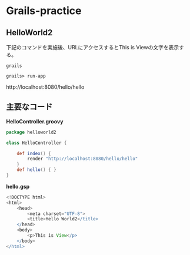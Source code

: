 # Grails-practice

## HelloWorld2

下記のコマンドを実施後、URLにアクセスするとThis is Viewの文字を表示する。

```
grails
```
```
grails> run-app
```

http://localhost:8080/hello/hello


## 主要なコード

**HelloController.groovy**
```groovy
package helloworld2

class HelloController {

    def index() {
        render "http://localhost:8080/hello/hello"
    }
    def hello() { }
}
```

**hello.gsp**
```groovy
<!DOCTYPE html>
<html>
    <head>
        <meta charset="UTF-8">
        <title>Hello World2</title>
    </head>
    <body>
        <p>This is View</p>
    </body>
</html>
```
